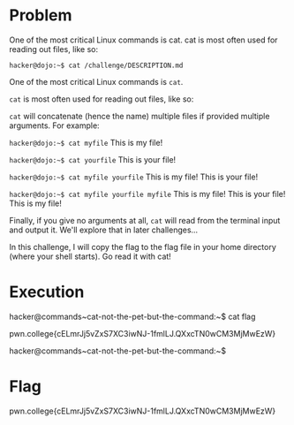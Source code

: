 # Problem
One of the most critical Linux commands is cat. cat is most often used for reading out files, like so:

`hacker@dojo:~$ cat /challenge/DESCRIPTION.md`

One of the most critical Linux commands is `cat`.

`cat` is most often used for reading out files, like so:

`cat` will concatenate (hence the name) multiple files if provided multiple arguments. For example:

`hacker@dojo:~$ cat myfile`
This is my file!

`hacker@dojo:~$ cat yourfile`
This is your file!

`hacker@dojo:~$ cat myfile yourfile`
This is my file!
This is your file!

`hacker@dojo:~$ cat myfile yourfile myfile`
This is my file!
This is your file!
This is my file!

Finally, if you give no arguments at all, `cat` will read from the terminal input and output it. We'll explore that in later challenges...

In this challenge, I will copy the flag to the flag file in your home directory (where your shell starts). Go read it with cat!
# Execution
hacker@commands~cat-not-the-pet-but-the-command:~$ cat flag

pwn.college{cELmrJj5vZxS7XC3iwNJ-1fmlLJ.QXxcTN0wCM3MjMwEzW}

hacker@commands~cat-not-the-pet-but-the-command:~$ 
# Flag
pwn.college{cELmrJj5vZxS7XC3iwNJ-1fmlLJ.QXxcTN0wCM3MjMwEzW}